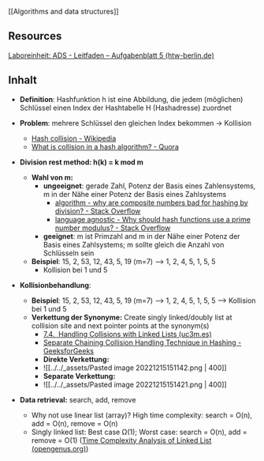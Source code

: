 [[Algorithms and data structures]]
## Resources
[Laboreinheit: ADS - Leitfaden – Aufgabenblatt 5 (htw-berlin.de)](https://moodle.htw-berlin.de/pluginfile.php/1593436/mod_resource/content/3/ALGO-Exercise-5-Guide.html)
## Inhalt
- **Definition**: Hashfunktion h ist eine Abbildung, die jedem (möglichen) Schlüssel einen Index der Hashtabelle H (Hashadresse) zuordnet
- **Problem**: mehrere Schlüssel den gleichen Index bekommen -> Kollision 
	- [Hash collision - Wikipedia](https://en.wikipedia.org/wiki/Hash_collision#:~:text=In%20computer%20science%2C%20a%20hash,a%20fixed%20length%20of%20bits.) 
	- [What is collision in a hash algorithm? - Quora](https://www.quora.com/What-is-collision-in-a-hash-algorithm)

- **Division rest method: h(k) = k mod m**
	- **Wahl von m:**
		- **ungeeignet**: gerade Zahl, Potenz der Basis eines Zahlensystems, m in der Nähe einer Potenz der Basis eines Zahlsystems
			- [algorithm - why are composite numbers bad for hashing by division? - Stack Overflow](https://stackoverflow.com/questions/9456790/why-are-composite-numbers-bad-for-hashing-by-division)
			- [language agnostic - Why should hash functions use a prime number modulus? - Stack Overflow](https://stackoverflow.com/questions/1145217/why-should-hash-functions-use-a-prime-number-modulus)
		- **geeignet**: m ist Primzahl and m in der Nähe einer Potenz der Basis eines Zahlsystems; m sollte gleich die Anzahl von Schlüsseln sein
	- **Beispiel**: 15, 2, 53, 12, 43, 5, 19 (m=7) 
		    -->  1, 2,   4,   5,  1,  5,   5
		- Kollision bei 1 und 5

- **Kollisionbehandlung**: 
	- **Beispiel**: 15, 2, 53, 12, 43, 5, 19 (m=7) 
		    -->  1, 2,   4,   5,  1,  5,   5
		    --> Kollision bei 1 und 5
	- **Verkettung der Synonyme:** Create singly linked/doubly list at collision site and next pointer points at the synonym(s)
		- [7.4.  Handling Collisions with Linked Lists (uc3m.es)](https://www.it.uc3m.es/pbasanta/asng/course_notes/dynamic_data_structures_hash_table_collision_en.html)
		- [Separate Chaining Collision Handling Technique in Hashing - GeeksforGeeks](https://www.geeksforgeeks.org/separate-chaining-collision-handling-technique-in-hashing/)
		- **Direkte Verkettung:** 
		- ![[../../_assets/Pasted image 20221215151142.png | 400]]
		- **Separate Verkettung:** 
		- ![[../../_assets/Pasted image 20221215151421.png | 400]]

- **Data retrieval:** search, add, remove
	- Why not use linear list (array)? High time complexity: search = O(n), add = O(n), remove = O(n)
	- Singly linked list: Best case Ω(1); Worst case: search = O(n), add = remove = O(1) ([Time Complexity Analysis of Linked List (opengenus.org)](https://iq.opengenus.org/time-complexity-of-linked-list/))
